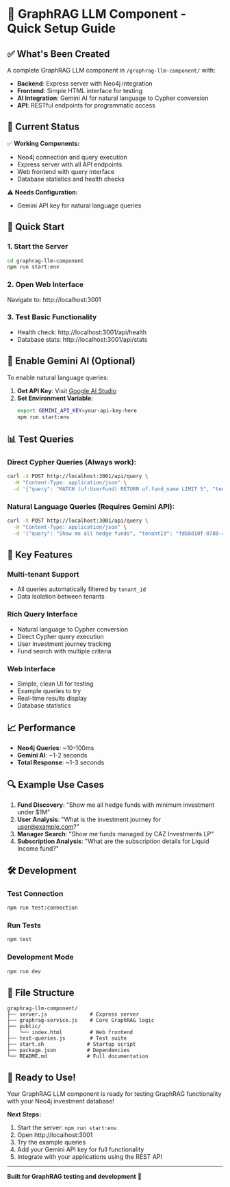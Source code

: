 # 🚀 GraphRAG LLM Component - Quick Setup Guide

## ✅ **What's Been Created**

A complete GraphRAG LLM component in `/graphrag-llm-component/` with:

- **Backend**: Express server with Neo4j integration
- **Frontend**: Simple HTML interface for testing
- **AI Integration**: Gemini AI for natural language to Cypher conversion
- **API**: RESTful endpoints for programmatic access

## 🎯 **Current Status**

✅ **Working Components:**
- Neo4j connection and query execution
- Express server with all API endpoints
- Web frontend with query interface
- Database statistics and health checks

⚠️ **Needs Configuration:**
- Gemini API key for natural language queries

## 🚀 **Quick Start**

### **1. Start the Server**
```bash
cd graphrag-llm-component
npm run start:env
```

### **2. Open Web Interface**
Navigate to: http://localhost:3001

### **3. Test Basic Functionality**
- Health check: http://localhost:3001/api/health
- Database stats: http://localhost:3001/api/stats

## 🔧 **Enable Gemini AI (Optional)**

To enable natural language queries:

1. **Get API Key**: Visit [Google AI Studio](https://makersuite.google.com/app/apikey)
2. **Set Environment Variable**:
   ```bash
   export GEMINI_API_KEY=your-api-key-here
   npm run start:env
   ```

## 📊 **Test Queries**

### **Direct Cypher Queries** (Always work):
```bash
curl -X POST http://localhost:3001/api/query \
  -H "Content-Type: application/json" \
  -d '{"query": "MATCH (uf:UserFund) RETURN uf.fund_name LIMIT 5", "tenantId": "fd68d10f-0780-4140-b393-3adf8109df4f"}'
```

### **Natural Language Queries** (Requires Gemini API):
```bash
curl -X POST http://localhost:3001/api/query \
  -H "Content-Type: application/json" \
  -d '{"query": "Show me all hedge funds", "tenantId": "fd68d10f-0780-4140-b393-3adf8109df4f"}'
```

## 🎯 **Key Features**

### **Multi-tenant Support**
- All queries automatically filtered by `tenant_id`
- Data isolation between tenants

### **Rich Query Interface**
- Natural language to Cypher conversion
- Direct Cypher query execution
- User investment journey tracking
- Fund search with multiple criteria

### **Web Interface**
- Simple, clean UI for testing
- Example queries to try
- Real-time results display
- Database statistics

## 📈 **Performance**

- **Neo4j Queries**: ~10-100ms
- **Gemini AI**: ~1-2 seconds
- **Total Response**: ~1-3 seconds

## 🔍 **Example Use Cases**

1. **Fund Discovery**: "Show me all hedge funds with minimum investment under $1M"
2. **User Analysis**: "What is the investment journey for user@example.com?"
3. **Manager Search**: "Show me funds managed by CAZ Investments LP"
4. **Subscription Analysis**: "What are the subscription details for Liquid Income fund?"

## 🛠️ **Development**

### **Test Connection**
```bash
npm run test:connection
```

### **Run Tests**
```bash
npm test
```

### **Development Mode**
```bash
npm run dev
```

## 📁 **File Structure**

```
graphrag-llm-component/
├── server.js              # Express server
├── graphrag-service.js    # Core GraphRAG logic
├── public/
│   └── index.html         # Web frontend
├── test-queries.js        # Test suite
├── start.sh              # Startup script
├── package.json          # Dependencies
└── README.md             # Full documentation
```

## 🎉 **Ready to Use!**

Your GraphRAG LLM component is ready for testing GraphRAG functionality with your Neo4j investment database!

**Next Steps:**
1. Start the server: `npm run start:env`
2. Open http://localhost:3001
3. Try the example queries
4. Add your Gemini API key for full functionality
5. Integrate with your applications using the REST API

---

**Built for GraphRAG testing and development** 🚀
